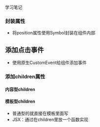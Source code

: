 学习笔记
### 封装属性
- 将position属性使用Symbol封装在组件内部
## 添加点击事件
- 使用原生CustomEvent给组件添加事件
### 添加children属性
#### 内容型children
#### 模板型children
- 普通型的就直接在模板里面写
- JSX：通过在children里放一个函数实现